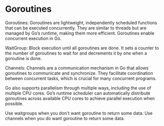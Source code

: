 # Goroutines

Goroutines: Goroutines are lightweight, independently scheduled functions that can be executed concurrently. They are similar to threads but are managed by Go’s runtime, making them more efficient. Goroutines enable concurrent execution in Go.

WaitGroup: Block execution until all goroutines are done.
It sets a counter to the number of goroutines to wait for and decrements it by one when a goroutine is done.

Channels: Channels are a communication mechanism in Go that allows goroutines to communicate and synchronize. They facilitate coordination between concurrent tasks, which is crucial for many concurrent programs.

Go also supports parallelism through multiple ways, including the use of multiple CPU cores. Go’s runtime scheduler can automatically distribute goroutines across available CPU cores to achieve parallel execution when possible.

Use waitgroups when you don't want goroutine to return some data.
Use channels when you do want goroutine to return some data.
